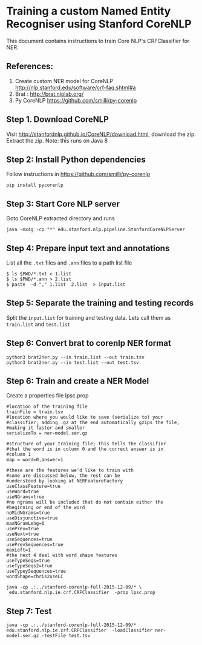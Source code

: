 # Training a custom Named Entity Recogniser using Stanford CoreNLP

This document contains instructions to train Core NLP's CRFClassifier for NER.

## References:
1. Create custom NER model for CoreNLP http://nlp.stanford.edu/software/crf-faq.shtml#a
2. Brat : http://brat.nlplab.org/
3. Py CoreNLP https://github.com/smilli/py-corenlp

## Step 1. Download CoreNLP
Visit http://stanfordnlp.github.io/CoreNLP/download.html,
download the zip.
Extract the zip.
Note: this runs on Java 8

## Step 2: Install Python dependencies

Follow instructions in https://github.com/smilli/py-corenlp

    pip install pycorenlp

## Step 3: Start Core NLP server
Goto CoreNLP extracted directory and runs

    java -mx4g -cp "*" edu.stanford.nlp.pipeline.StanfordCoreNLPServer

## Step 4: Prepare input text and annotations
List all the `.txt` files and `.ann` files to a path list file

    $ ls $PWD/*.txt > 1.list
    $ ls $PWD/*.ann > 2.list
    $ paste  -d "," 1.list  2.list  > input.list

## Step 5: Separate the training and testing records

Split the `input.list` for training and testing data. Lets call them as `train.list` and `test.list`

## Step 6: Convert brat to corenlp NER format


    python3 brat2ner.py --in train.list --out train.tsv
    python3 brat2ner.py --in test.list --out test.tsv

## Step 6: Train and create a NER Model

Create a properties file lpsc.prop

```
#location of the training file
trainFile = train.tsv
#location where you would like to save (serialize to) your
#classifier; adding .gz at the end automatically gzips the file,
#making it faster and smaller
serializeTo = ner-model.ser.gz

#structure of your training file; this tells the classifier
#that the word is in column 0 and the correct answer is in
#column 1
map = word=0,answer=1

#these are the features we'd like to train with
#some are discussed below, the rest can be
#understood by looking at NERFeatureFactory
useClassFeature=true
useWord=true
useNGrams=true
#no ngrams will be included that do not contain either the
#beginning or end of the word
noMidNGrams=true
useDisjunctive=true
maxNGramLeng=6
usePrev=true
useNext=true
useSequences=true
usePrevSequences=true
maxLeft=1
#the next 4 deal with word shape features
useTypeSeqs=true
useTypeSeqs2=true
useTypeySequences=true
wordShape=chris2useLC
```

    java -cp .:../stanford-corenlp-full-2015-12-09/* \
     edu.stanford.nlp.ie.crf.CRFClassifier  -prop lpsc.prop

## Step 7: Test
    java -cp .:../stanford-corenlp-full-2015-12-09/* edu.stanford.nlp.ie.crf.CRFClassifier  -loadClassifier ner-model.ser.gz -testFile test.tsv
